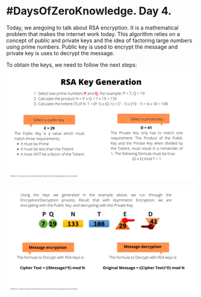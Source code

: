 # #DaysOfZeroKnowledge. Day 4.

Today, we aregoing to talk about RSA encryption. It is a mathematical problem that makes the internet work today. This algorithm relies on a concept of public and private keys and the idea of factoring large numbers using prime numbers. Public key is used to encrypt the message and private key is uses to decrypt the message. 

To obtain the keys, we need to follow the next steps:

![RSA Key Generation](https://raw.githubusercontent.com/hasselalcala/DaysOfZeroKnowledge/main/images/RSA_1.png)

![Message encryption/decryption](https://raw.githubusercontent.com/hasselalcala/DaysOfZeroKnowledge/main/images/RSA_2.png)







